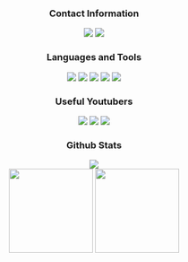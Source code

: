 <div align="center">
<h3>Contact Information</h3>
<a href="https://discord.com/users/934785522608525323" target"blank_"><img src="https://img.shields.io/badge/Discord%20-111111.svg?&style=for-the-badge&logo=discord&logoColor=white"></a>
<a href="https://github.com/bl4ze0" target"blank_"><img src="https://img.shields.io/badge/GitHub%20-111111.svg?&style=for-the-badge&logo=github&logoColor=white"></a>
</div>

<div align="center">
<h3>Languages and Tools</h3>
<a <img src="https://img.shields.io/badge/JavaScript%20-111111.svg?&style=for-the-badge&logo=JavaScript&logoColor=yellow"> </a>
<img src="https://img.shields.io/badge/C++%20-111111.svg?&style=for-the-badge&logo=C%2B%2B&logoColor=blue">
<img src="https://img.shields.io/badge/Visual%20Studio%20Code%20-111111.svg?&style=for-the-badge&logo=Visual%20Studio%20Code&logoColor=blue">
<img src="https://img.shields.io/badge/Python%20-111111.svg?&style=for-the-badge&logo=Python&logoColor=yellow">
<img src="https://img.shields.io/badge/JavaScript%20-111111.svg?&style=for-the-badge&logo=JavaScript&logoColor=yellow">
<img src="https://img.shields.io/badge/Golang%20-111111.svg?&style=for-the-badge&logo=Go&logoColor=Blue">
</div>


<div align="center">
<h3>Useful Youtubers</h3>
<a href="https://www.youtube.com/@TechWithTim" target"blank_"><img src="https://img.shields.io/badge/Tech%20With%20Tim%20-111111.svg?&style=for-the-badge&logo=youtube&logoColor=red"></a>
<a href="https://www.youtube.com/@NetworkChuck" target"blank_"><img src="https://img.shields.io/badge/NetworkChuck%20-111111.svg?&style=for-the-badge&logo=youtube&logoColor=red"></a>
<a href="https://www.youtube.com/@_JohnHammond" target"blank_"><img src="https://img.shields.io/badge/John%20Hammond%20-111111.svg?&style=for-the-badge&logo=youtube&logoColor=red"></a>
</div>


<div align="center">
<h3>Github Stats</h3>
  <div><img src="https://komarev.com/ghpvc/?username=bl4ze0&label=PROFILE+VIEWS&color=grey"/></div>
  <img src="https://github-readme-stats.vercel.app/api?username=bl4ze0&count_private=true&hide_border=true&show_icons=true&include_all_commits=true&bg_color=0d1117&title_color=FFFFFF&text_color=9f9f9f&icon_color=FFFFFF" width="%100" height="150px">
<img src="https://github-readme-stats.vercel.app/api/top-langs/?username=bl4ze0&layout=compact&theme=nord&hide_border=true&bg_color=0d1117&border_radius=6&title_color=FFFFFF" width="%100" height="150px">
</a>

